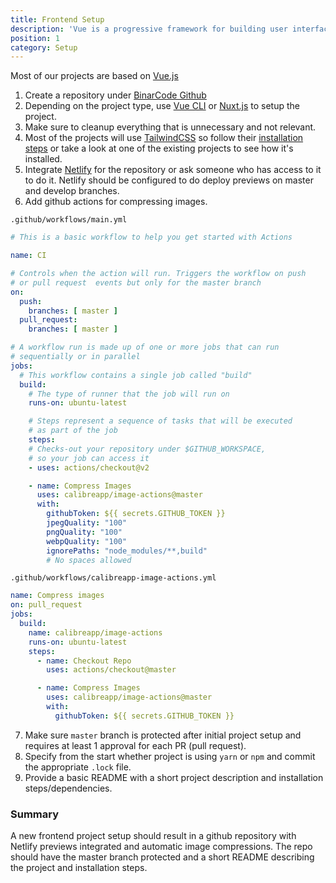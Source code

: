```yaml
---
title: Frontend Setup
description: 'Vue is a progressive framework for building user interfaces. Vue is designed from the ground up to be incrementally adoptable.'
position: 1
category: Setup
---
```


Most of our projects are based on [Vue.js](https://vuejs.org/)

1. Create a repository under [BinarCode Github](https://github.com/binarcode)
2. Depending on the project type, use [Vue CLI](https://cli.vuejs.org/) or [Nuxt.js](https://nuxtjs.org/) to setup the project.
3. Make sure to cleanup everything that is unnecessary and not relevant.
4. Most of the projects will use [TailwindCSS](https://tailwindcss.com/) so follow their [installation steps](https://tailwindcss.com/docs/installation#1-install-tailwind-via-npm) or take a look at one of the existing projects to see how it's installed.
5. Integrate [Netlify](https://www.netlify.com/) for the repository or ask someone who has access to it to do it. Netlify should be configured to do deploy previews on master and develop branches.
6. Add github actions for compressing images.  

`.github/workflows/main.yml`

```yaml
# This is a basic workflow to help you get started with Actions

name: CI

# Controls when the action will run. Triggers the workflow on push
# or pull request  events but only for the master branch
on:
  push:
    branches: [ master ]
  pull_request:
    branches: [ master ]

# A workflow run is made up of one or more jobs that can run 
# sequentially or in parallel
jobs:
  # This workflow contains a single job called "build"
  build:
    # The type of runner that the job will run on
    runs-on: ubuntu-latest

    # Steps represent a sequence of tasks that will be executed 
    # as part of the job
    steps:
    # Checks-out your repository under $GITHUB_WORKSPACE, 
    # so your job can access it
    - uses: actions/checkout@v2

    - name: Compress Images
      uses: calibreapp/image-actions@master
      with:
        githubToken: ${{ secrets.GITHUB_TOKEN }}
        jpegQuality: "100"
        pngQuality: "100"
        webpQuality: "100"
        ignorePaths: "node_modules/**,build"
        # No spaces allowed
``` 
`.github/workflows/calibreapp-image-actions.yml`

```yaml
name: Compress images
on: pull_request
jobs:
  build:
    name: calibreapp/image-actions
    runs-on: ubuntu-latest
    steps:
      - name: Checkout Repo
        uses: actions/checkout@master

      - name: Compress Images
        uses: calibreapp/image-actions@master
        with:
          githubToken: ${{ secrets.GITHUB_TOKEN }}
```
7. Make sure `master` branch is protected after initial project setup and requires at least 1 approval for each PR (pull request).
8. Specify from the start whether project is using `yarn` or `npm` and commit the appropriate `.lock` file.
9. Provide a basic README with a short project description and installation steps/dependencies.

### Summary 

A new frontend project setup should result in a github repository with Netlify previews integrated and automatic image compressions.
The repo should have the master branch protected and a short README describing the project and installation steps.
